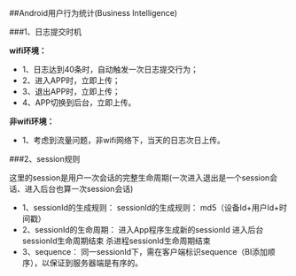 ##Android用户行为统计(Business Intelligence)


###1、日志提交时机

**wifi环境：**

+ 1、日志达到40条时，自动触发一次日志提交行为；
+ 2、进入APP时，立即上传；
+ 3、退出APP时，立即上传；
+ 4、APP切换到后台，立即上传。

**非wifi环境：**

+ 1、考虑到流量问题，非wifi网络下，当天的日志次日上传。

###2、session规则

这里的session是用户一次会话的完整生命周期(一次进入退出是一个session会话、进入后台也算一次session会话)

+ 1、sessionId的生成规则：
sessionId的生成规则： md5（设备Id+用户Id+时间戳）
+ 2、sessionId的生命周期：
进入App程序生成新的sessionId
进入后台sessionId生命周期结束
杀进程sessionId生命周期结束
+ 3、sequence：
同一sessionId下，需在客户端标识sequence（BI添加顺序），以保证到服务器端是有序的。






